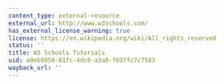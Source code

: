 ```yaml
---
content_type: external-resource
external_url: http://www.w3schools.com/
has_external_license_warning: true
license: https://en.wikipedia.org/wiki/All_rights_reserved
status: ''
title: W3 Schools Tutorials
uid: a9eb8950-81fc-4dc0-a3a0-f037fc7c7583
wayback_url: ''
---
```

